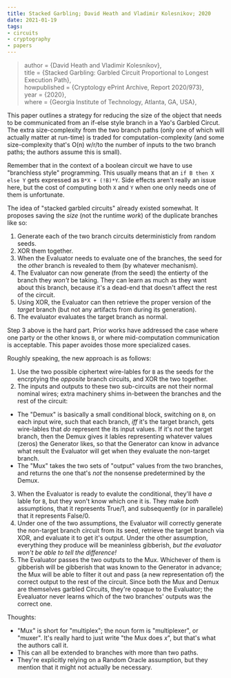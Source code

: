```yaml
---
title: Stacked Garbling; David Heath and Vladimir Kolesnikov; 2020
date: 2021-01-19
tags:
- circuits
- cryptography
- papers
---
```


> author = {David Heath and Vladimir Kolesnikov},  
  title = {Stacked Garbling: Garbled Circuit Proportional to Longest Execution Path},  
  howpublished = {Cryptology ePrint Archive, Report 2020/973},  
  year = {2020},  
  where = {Georgia Institute of Technology, Atlanta, GA, USA},  

This paper outlines a strategy for reducing the size of the object that needs to be communicated from an if-else style branch in a Yao's Garbled Circut.
The extra size-complexity from the two branch paths (only one of which will actually matter at run-time) is traded for computation-complexity (and some size-complexity that's O(n) w/r/to the number of inputs to the two branch paths; the authors assume this is small).

Remember that in the context of a boolean circuit we have to use "branchless style" programming.
This usually means that an `if B then X else Y` gets expressed as `B*X + (!B)*Y`.
Side effects aren't really an issue here, but the cost of computing both `X` and `Y` when one only needs one of them is unfortunate. 

The idea of "stacked garbled circuits" already existed somewhat. It proposes saving the _size_ (not the runtime _work_) of the duplicate branches like so:

1. Generate each of the two branch circuits deterministicly from random seeds.
2. XOR them together.
3. When the Evaluator needs to evaluate one of the branches, the seed for the _other_ branch is revealed to them (by whatever mechanism). 
4. The Evaluator can now generate (from the seed) the entierty of the branch they _won't_ be taking. They can learn as much as they want about this branch, because it's a dead-end that doesn't affect the rest of the circuit. 
5. Using XOR, the Evaluator can then retrieve the proper version of the _target_ branch (but not any artifacts from during its generation).
6. The evaluator evaluates the target branch as normal. 

Step 3 above is the hard part. Prior works have addressed the case where one party or the other knows `B`, or where mid-computation communication is acceptable. This paper avoides those more specialized cases. 

Roughly speaking, the new approach is as follows:

1. Use the two possible ciphertext wire-lables for `B` as the seeds for the encrptying the _opposite_ branch circuits, and XOR the two together. 
2. The inputs and outputs to these two sub-circuits are not their normal nominal wires; extra machinery shims in-between the branches and the rest of the circuit: 
  - The "Demux" is basically a small conditional block, switching on `B`, on each input wire, such that each branch, _iff_ it's the target branch, gets wire-lables that _do_ represent the its input values. If it's _not_ the target branch, then the Demux gives it lables representing whatever values (zeros) the Generator likes, so that the Generator can know in advance what result the Evaluator will get when they evaluate the non-target branch. 
  - The "Mux" takes the two sets of "output" values from the two branches, and returns the one that's _not_ the nonsense predetermined by the Demux. 
3. When the Evaluator is ready to evalute the conditional, they'll have _a_ lable for `B`, but they won't know which one it is. They make _both_ assumptions, that it represents True/1, and subsequently (or in parallele) that it represents False/0. 
4. Under one of the two assumptions, the Evaluator will correctly generate the non-target branch circuit from its seed, retrieve the target branch via XOR, and evaluate it to get it's output. Under the other assumption, everything they produce will be meaninless gibberish, _but the evaluator won't be able to tell the difference!_
5. The Evaluator passes the two outputs to the Mux. Whichever of them is gibberish will be gibberish that was known to the Generator in advance; the Mux will be able to filter it out and pass (a new representation of) the correct output to the rest of the circuit. Since both the Mux and Demux are themselves garbled Circuits, they're opaque to the Evaluator; the Evealuator never learns which of the two branches' outputs was the correct one. 

Thoughts: 

- "Mux" is short for "multiplex"; the noun form is "multiplexer", or "muxer". It's really hard to just write "the Mux does _x_", but that's what the authors call it.
- This can all be extended to branches with more than two paths. 
- They're explicitly relying on a Random Oracle assumption, but they mention that it might not actually be necessary. 
